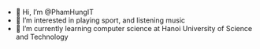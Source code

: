 - 👋 Hi, I’m @PhamHungIT
- 👀 I’m interested in playing sport, and listening music
- 🌱 I’m currently learning computer science at Hanoi University of Science and Technology

<!---
PhamHungIT/PhamHungIT is a ✨ special ✨ repository because its `README.md` (this file) appears on your GitHub profile.
You can click the Preview link to take a look at your changes.
--->
